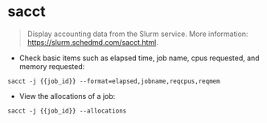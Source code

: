 # sacct

> Display accounting data from the Slurm service.
> More information: <https://slurm.schedmd.com/sacct.html>.

- Check basic items such as elapsed time, job name, cpus requested, and memory requested:

`sacct -j {{job_id}} --format=elapsed,jobname,reqcpus,reqmem`

- View the allocations of a job:

`sacct -j {{job_id}} --allocations`
